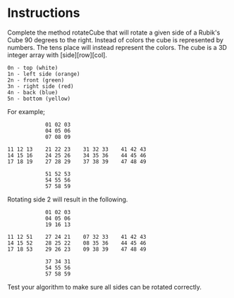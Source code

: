 # Instructions  

Complete the method rotateCube that will rotate a given side of a Rubik's Cube 90 degrees to the right. Instead of colors the cube is represented by numbers. The tens place will instead represent the colors. The cube is a 3D integer array with [side][row][col]. 
  
    0n - top (white)
    1n - left side (orange)
    2n - front (green)
    3n - right side (red)
    4n - back (blue)
    5n - bottom (yellow)

  For example;

```
            01 02 03 
            04 05 06 
            07 08 09 

11 12 13    21 22 23    31 32 33    41 42 43 
14 15 16    24 25 26    34 35 36    44 45 46 
17 18 19    27 28 29    37 38 39    47 48 49 

            51 52 53 
            54 55 56 
            57 58 59 
```

Rotating side 2 will result in the following.


```
            01 02 03
            04 05 06
            19 16 13

11 12 51    27 24 21    07 32 33    41 42 43 
14 15 52    28 25 22    08 35 36    44 45 46 
17 18 53    29 26 23    09 38 39    47 48 49 

            37 34 31 
            54 55 56 
            57 58 59 
```

Test your algorithm to make sure all sides can be rotated correctly.
